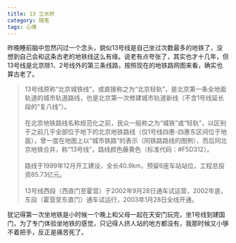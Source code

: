 ```yaml
---
title: 13 立水桥
category: 随笔
tags: 心情
---
```


昨晚睡前脑中忽然闪过一个念头，貌似13号线是自己坐过次数最多的地铁了，没想到自己会和这条古老的地铁线这么有缘。说老有点夸张了，其实也才十几年，但13号线是北京除1、2号线外的第三条线路，按照现在的地铁路网图来看，确实也算古老了。
<!--more-->

> 13号线原称“北京城铁线”，或直接称之为“北京轻轨”，是北京第一条全地面轨道的城市轨道路线，也是北京第一次修建城市轨道新线（不含1号线延长段的“复八线”）。<br><br>
在北京地铁路线名称规范化之前，民众一般称之为“城铁”或“轻轨”，以区别于之前几乎全部位于地下的北京地铁路线（仅1号线四惠-四惠东区间位于地面），曾一度在地图上以“城市铁路”的表示（同铁路路线的图例），而后同北京地铁合并，称“13号线”，路线颜色藤黄色（标准代码：#F5D312）。<br><br>
路线于1999年12月开工建设，全长40.9km，预留6座车站站位，工程总投资85.73亿元。<br><br>
13号线西段（西直门至霍营）于2002年9月28日通车试运营，2002年底，东段（霍营至东直门）通车试运行，2003年1月28日全线开通。

犹记得第一次坐地铁是小时候一个晚上和父母一起在天安门玩完，坐1号线到建国门，为了专门体验坐地铁的感觉，只记得人挤人站的地方都没有，我那时候又小够不着把手，反正是痛苦死了。